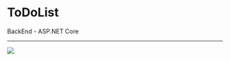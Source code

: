 # ToDoList
 

BackEnd - ASP.NET Core


---
![](https://img.shields.io/tokei/lines/github/cppshizoidS/ToDoList)
